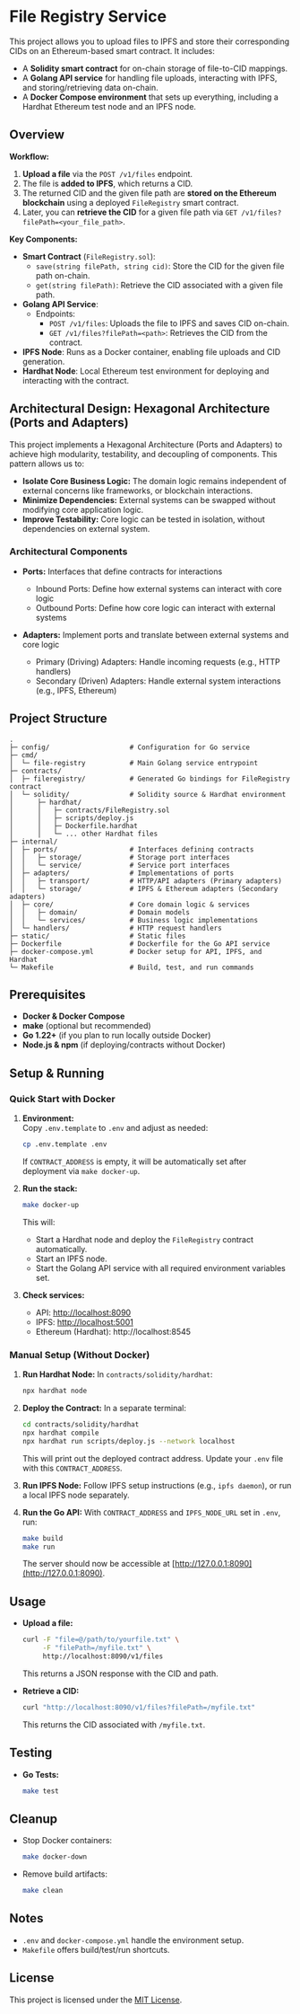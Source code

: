 # File Registry Service

This project allows you to upload files to IPFS and store their corresponding CIDs on an Ethereum-based smart contract. It includes:

- A **Solidity smart contract** for on-chain storage of file-to-CID mappings.
- A **Golang API service** for handling file uploads, interacting with IPFS, and storing/retrieving data on-chain.
- A **Docker Compose environment** that sets up everything, including a Hardhat Ethereum test node and an IPFS node.

## Overview

**Workflow:**
1. **Upload a file** via the `POST /v1/files` endpoint.
2. The file is **added to IPFS**, which returns a CID.
3. The returned CID and the given file path are **stored on the Ethereum blockchain** using a deployed `FileRegistry` smart contract.
4. Later, you can **retrieve the CID** for a given file path via `GET /v1/files?filePath=<your_file_path>`.

**Key Components:**
- **Smart Contract** (`FileRegistry.sol`):
    - `save(string filePath, string cid)`: Store the CID for the given file path on-chain.
    - `get(string filePath)`: Retrieve the CID associated with a given file path.
- **Golang API Service**:
    - Endpoints:
        - `POST /v1/files`: Uploads the file to IPFS and saves CID on-chain.
        - `GET /v1/files?filePath=<path>`: Retrieves the CID from the contract.
- **IPFS Node**: Runs as a Docker container, enabling file uploads and CID generation.
- **Hardhat Node**: Local Ethereum test environment for deploying and interacting with the contract.

## Architectural Design: Hexagonal Architecture (Ports and Adapters)

This project implements a Hexagonal Architecture (Ports and Adapters) to achieve high modularity, testability, and decoupling of components. This pattern allows us to:

- **Isolate Core Business Logic:** The domain logic remains independent of external concerns like frameworks, or blockchain interactions.
- **Minimize Dependencies:** External systems can be swapped without modifying core application logic.
- **Improve Testability:** Core logic can be tested in isolation, without dependencies on external system.

### Architectural Components

- **Ports:** Interfaces that define contracts for interactions
    - Inbound Ports: Define how external systems can interact with core logic
    - Outbound Ports: Define how core logic can interact with external systems

- **Adapters:** Implement ports and translate between external systems and core logic
    - Primary (Driving) Adapters: Handle incoming requests (e.g., HTTP handlers)
    - Secondary (Driven) Adapters: Handle external system interactions (e.g., IPFS, Ethereum)

## Project Structure

```
.
├─ config/                    # Configuration for Go service
├─ cmd/
│  └─ file-registry           # Main Golang service entrypoint
├─ contracts/
│  ├─ fileregistry/           # Generated Go bindings for FileRegistry contract
│  └─ solidity/               # Solidity source & Hardhat environment
│      ├─ hardhat/
│      │   ├─ contracts/FileRegistry.sol
│      │   ├─ scripts/deploy.js
│      │   ├─ Dockerfile.hardhat
│      │   └─ ... other Hardhat files
├─ internal/
│  ├─ ports/                  # Interfaces defining contracts
│  │   ├─ storage/            # Storage port interfaces
│  │   └─ service/            # Service port interfaces
│  ├─ adapters/               # Implementations of ports
│  │   ├─ transport/          # HTTP/API adapters (Primary adapters)
│  │   └─ storage/            # IPFS & Ethereum adapters (Secondary adapters)
│  ├─ core/                   # Core domain logic & services
│  │   ├─ domain/             # Domain models
│  │   └─ services/           # Business logic implementations
│  └─ handlers/               # HTTP request handlers
├─ static/                    # Static files 
├─ Dockerfile                 # Dockerfile for the Go API service
├─ docker-compose.yml         # Docker setup for API, IPFS, and Hardhat
└─ Makefile                   # Build, test, and run commands
```

## Prerequisites

- **Docker & Docker Compose**
- **make** (optional but recommended)
- **Go 1.22+** (if you plan to run locally outside Docker)
- **Node.js & npm** (if deploying/contracts without Docker)

## Setup & Running

### Quick Start with Docker

1. **Environment:**  
   Copy `.env.template` to `.env` and adjust as needed:
   ```bash
   cp .env.template .env
   ```
   If `CONTRACT_ADDRESS` is empty, it will be automatically set after deployment via `make docker-up`.

2. **Run the stack:**
   ```bash
   make docker-up
   ```
   This will:
    - Start a Hardhat node and deploy the `FileRegistry` contract automatically.
    - Start an IPFS node.
    - Start the Golang API service with all required environment variables set.

3. **Check services:**
    - API: [http://localhost:8090](http://localhost:8090)
    - IPFS: [http://localhost:5001](http://localhost:5001)
    - Ethereum (Hardhat): http://localhost:8545

### Manual Setup (Without Docker)

1. **Run Hardhat Node:**
   In `contracts/solidity/hardhat`:
   ```bash
   npx hardhat node
   ```

2. **Deploy the Contract:**
   In a separate terminal:
   ```bash
   cd contracts/solidity/hardhat
   npx hardhat compile
   npx hardhat run scripts/deploy.js --network localhost
   ```
   This will print out the deployed contract address. Update your `.env` file with this `CONTRACT_ADDRESS`.

3. **Run IPFS Node:**
   Follow IPFS setup instructions (e.g., `ipfs daemon`), or run a local IPFS node separately.

4. **Run the Go API:**
   With `CONTRACT_ADDRESS` and `IPFS_NODE_URL` set in `.env`, run:
   ```bash
   make build
   make run
   ```

   The server should now be accessible at [http://127.0.0.1:8090](http://127.0.0.1:8090).

## Usage

- **Upload a file:**
  ```bash
  curl -F "file=@/path/to/yourfile.txt" \
       -F "filePath=/myfile.txt" \
       http://localhost:8090/v1/files
  ```
  This returns a JSON response with the CID and path.

- **Retrieve a CID:**
  ```bash
  curl "http://localhost:8090/v1/files?filePath=/myfile.txt"
  ```
  This returns the CID associated with `/myfile.txt`.

## Testing

- **Go Tests:**
  ```bash
  make test
  ```

## Cleanup

- Stop Docker containers:
  ```bash
  make docker-down
  ```

- Remove build artifacts:
  ```bash
  make clean
  ```

## Notes

- `.env` and `docker-compose.yml` handle the environment setup.
- `Makefile` offers build/test/run shortcuts.

## License

This project is licensed under the [MIT License](LICENSE).
